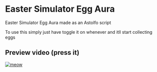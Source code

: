 # Easter Simulator Egg Aura
Easter Simulator Egg Aura made as an Astolfo script

To use this simply just have toggle it on whenever and itll start collecting eggs

## Preview video (press it)
[![meow](https://img.youtube.com/vi/YZ8Zu_6CET4/0.jpg)](https://www.youtube.com/watch?v=YZ8Zu_6CET4)

